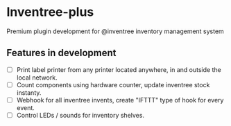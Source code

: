 # Inventree-plus

Premium plugin development for @inventree inventory management system

## Features in development

- [ ] Print label printer from any printer located anywhere, in and outside the local network.
- [ ] Count components using hardware counter, update inventree stock instanty.
- [ ] Webhook for all inventree invents, create "IFTTT" type of hook for every event.
- [ ] Control LEDs / sounds for inventory shelves.